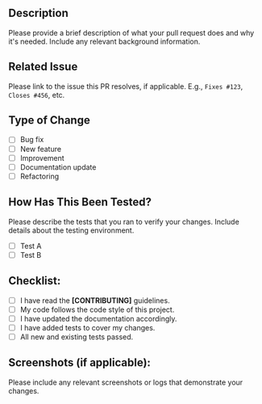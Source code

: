 ## Description

Please provide a brief description of what your pull request does and why it's needed. Include any relevant background information.

## Related Issue

Please link to the issue this PR resolves, if applicable. E.g., `Fixes #123`, `Closes #456`, etc.

## Type of Change

- [ ] Bug fix
- [ ] New feature
- [ ] Improvement
- [ ] Documentation update
- [ ] Refactoring

## How Has This Been Tested?

Please describe the tests that you ran to verify your changes. Include details about the testing environment.

- [ ] Test A
- [ ] Test B

## Checklist:

- [ ] I have read the **[CONTRIBUTING]** guidelines.
- [ ] My code follows the code style of this project.
- [ ] I have updated the documentation accordingly.
- [ ] I have added tests to cover my changes.
- [ ] All new and existing tests passed.

## Screenshots (if applicable):

Please include any relevant screenshots or logs that demonstrate your changes.
